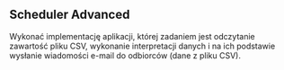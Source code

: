 ## Scheduler Advanced

Wykonać implementację aplikacji, której zadaniem jest odczytanie zawartość pliku CSV, wykonanie interpretacji danych i na ich podstawie wysłanie wiadomości e-mail do odbiorców (dane z pliku CSV).

